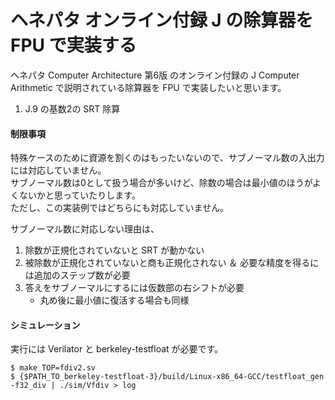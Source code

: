 # ヘネパタ オンライン付録 J の除算器を FPU で実装する

ヘネパタ Computer Architecture 第6版 のオンライン付録の  J Computer Arithmetic で説明されている除算器を FPU で実装したいと思います。

1. J.9 の基数2の SRT 除算

#### 制限事項

特殊ケースのために資源を割くのはもったいないので、サブノーマル数の入出力には対応していません。  
サブノーマル数は0として扱う場合が多いけど、除数の場合は最小値のほうがよくないかと思っていたりします。  
ただし、この実装例ではどちらにも対応していません。

サブノーマル数に対応しない理由は、

1. 除数が正規化されていないと SRT が動かない
2. 被除数が正規化されていないと商も正規化されない ＆ 必要な精度を得るには追加のステップ数が必要
3. 答えをサブノーマルにするには仮数部の右シフトが必要
   - 丸め後に最小値に復活する場合も同様

#### シミュレーション

実行には Verilator と berkeley-testfloat が必要です。

```
$ make TOP=fdiv2.sv
$ {$PATH_TO_berkeley-testfloat-3}/build/Linux-x86_64-GCC/testfloat_gen -f32_div | ./sim/Vfdiv > log
```

